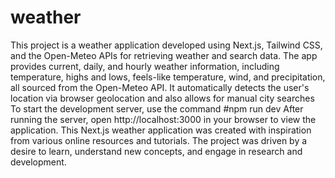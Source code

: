 # weather
This project is a weather application developed using Next.js, Tailwind CSS, and the Open-Meteo APIs for retrieving weather and search data. 
The app provides current, daily, and hourly weather information, including temperature, highs and lows, feels-like temperature, wind, and precipitation, all sourced from the Open-Meteo API.
It automatically detects the user's location via browser geolocation and also allows for manual city searches
To start the development server, use the command #npm run dev
After running the server, open http://localhost:3000 in your browser to view the application.
This Next.js weather application was created with inspiration from various online resources and tutorials. The project was driven by a desire to learn, understand new concepts, and engage in research and development.
